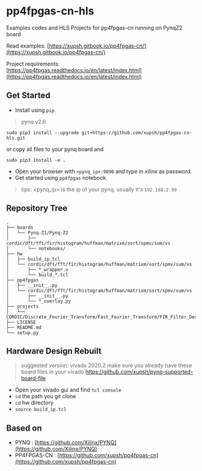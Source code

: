 # pp4fpgas-cn-hls
Examples codes and HLS Projects for pp4fpgas-cn running on PynqZ2 board

Read examples: [https://xupsh.gitbook.io/pp4fpgas-cn/](https://xupsh.gitbook.io/pp4fpgas-cn/)

Project requirements: [https://pp4fpgas.readthedocs.io/en/latest/index.html](https://pp4fpgas.readthedocs.io/en/latest/index.html)

## Get Started

- Install using `pip`
> pynq v2.6

```console
sudo pip3 install --upgrade git+https://github.com/xupsh/pp4fpgas-cn-hls.git
```

or copy all files to your pynq board and
```console
sudo pip3 install -e .
```

- Open your browser with `<pynq_ip>:9090` and type in xilinx as password.
- Get started using `pp4fpgas` notebook.

> tips: <pynq_ip> is the ip of your pynq. usually it's `192.168.2.99`

## Repository Tree
```
.
├── boards
│   └── Pynq-Z1/Pynq-Z2
│   	├── cordic/dft/fft/fir/histogram/huffman/matrixm/sort/spmv/sum/vs
│   	└── notebooks/
├── hw
│   ├── build_ip.tcl
│   └── cordic/dft/fft/fir/histogram/huffman/matrixm/sort/spmv/sum/vs
│   	├── *_wrapper.v
│   	└── build_*.tcl
├── pp4fpgas
│   ├── __init__.py
│   └── cordic/dft/fft/fir/histogram/huffman/matrixm/sort/spmv/sum/vs
│   	├── __init__.py
│   	└── *_overlay.py
├── projects
│   └── CORDIC/Discrete_Fourier_Transform/Fast_Fourier_Transform/FIR_Filter_Design/Phase_Detector/OFDM_Receiver/FM_Demodulator
├── LICENSE
├── README.md
└── setup.py
```

## Hardware Design Rebuilt
> suggested version: vivado 2020.2
> make sure you already have these board files in your vivado
> https://github.com/xupsh/pynq-supported-board-file

- Open your vivado gui and find `tcl console`
- `cd` the path you git clone
- `cd` hw directory
- `source build_ip.tcl`

## Based on
- PYNQ : [https://github.com/Xilinx/PYNQ](https://github.com/Xilinx/PYNQ)
- PP4FPGAS-CN : [https://github.com/xupsh/pp4fpgas-cn](https://github.com/xupsh/pp4fpgas-cn)
